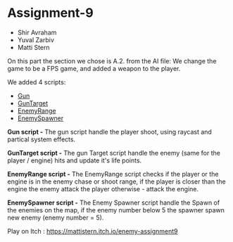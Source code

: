# Assignment-9

* Shir Avraham
* Yuval Zarbiv
* Matti Stern

On this part the section we chose is A.2. from the AI file:
We change the game to be a FPS game, and added a weapon to the player.

We added 4 scripts:
* [Gun](https://github.com/MYS-games/Assignment-week-9/blob/master/Assets/Scripts/4-gun/Gun.cs.meta)
* [GunTarget](https://github.com/MYS-games/Assignment-week-9/blob/master/Assets/Scripts/4-gun/GunTarget.cs)
* [EnemyRange](https://github.com/MYS-games/Assignment-week-9/blob/master/Assets/Scripts/4-gun/EnemyRange.cs)
* [EnemySpawner](https://github.com/MYS-games/Assignment-week-9/blob/master/Assets/Scripts/4-gun/EnemySpawner.cs)

**Gun script -**
The gun script handle the player shoot, using raycast and partical system effects.

**GunTarget script -**
The gun Target script handle the enemy (same for the player / engine) hits and update it's life points.

**EnemyRange script -**
The EnemyRange script checks if the player or the engine is in the enemy chase or shoot range, if the player is closer than the engine the enemy attack the player otherwise - attack the engine.

**EnemySpawner script -**
The Enemy Spawner script handle the Spawn of the enemies on the map, if the enemy number below 5 the spawner spawn new enemy (enemy number = 5).

Play on Itch : https://mattistern.itch.io/enemy-assignment9
